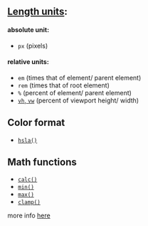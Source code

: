 ## [Length units](https://codyloyd.com/2021/css-units/):
#### absolute unit:
- `px` (pixels)
#### relative units:
- `em` (times that of element/ parent element)
- `rem` (times that of root element)
- `%` (percent of element/ parent element)
- [`vh`, `vw`](https://css-tricks.com/fun-viewport-units/) (percent of viewport height/ width)

## Color format
- [`hsla()`](https://www.w3schools.com/html/html_colors_hsl.asp)

## Math functions
- [`calc()`](https://developer.mozilla.org/en-US/docs/Web/CSS/calc)
- [`min()`](https://developer.mozilla.org/en-US/docs/Web/CSS/min)
- [`max()`](https://developer.mozilla.org/en-US/docs/Web/CSS/max)
- [`clamp()`](https://developer.mozilla.org/en-US/docs/Web/CSS/clamp)

more info [here](https://developer.mozilla.org/en-US/docs/Learn/CSS/Building_blocks/Values_and_units)